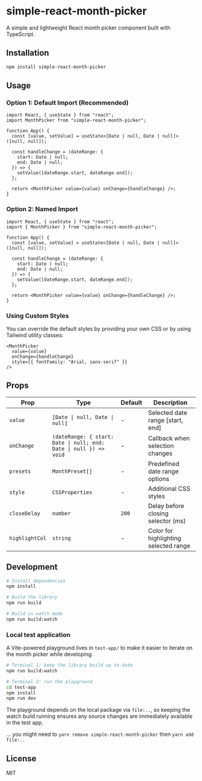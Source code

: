 # simple-react-month-picker

A simple and lightweight React month picker component built with TypeScript.

## Installation

```bash
npm install simple-react-month-picker
```

## Usage

### Option 1: Default Import (Recommended)

```tsx
import React, { useState } from "react";
import MonthPicker from "simple-react-month-picker";

function App() {
  const [value, setValue] = useState<[Date | null, Date | null]>([null, null]);

  const handleChange = (dateRange: {
    start: Date | null;
    end: Date | null;
  }) => {
    setValue([dateRange.start, dateRange.end]);
  };

  return <MonthPicker value={value} onChange={handleChange} />;
}
```

### Option 2: Named Import

```tsx
import React, { useState } from "react";
import { MonthPicker } from "simple-react-month-picker";

function App() {
  const [value, setValue] = useState<[Date | null, Date | null]>([null, null]);

  const handleChange = (dateRange: {
    start: Date | null;
    end: Date | null;
  }) => {
    setValue([dateRange.start, dateRange.end]);
  };

  return <MonthPicker value={value} onChange={handleChange} />;
}
```

### Using Custom Styles

You can override the default styles by providing your own CSS or by using Tailwind utility classes:

```tsx
<MonthPicker
  value={value}
  onChange={handleChange}
  style={{ fontFamily: "Arial, sans-serif" }}
/>
```

## Props

| Prop           | Type                                                              | Default | Description                           |
| -------------- | ----------------------------------------------------------------- | ------- | ------------------------------------- |
| `value`        | `[Date \| null, Date \| null]`                                    | -       | Selected date range [start, end]      |
| `onChange`     | `(dateRange: { start: Date \| null; end: Date \| null }) => void` | -       | Callback when selection changes       |
| `presets`      | `MonthPreset[]`                                                   | -       | Predefined date range options         |
| `style`        | `CSSProperties`                                                   | -       | Additional CSS styles                 |
| `closeDelay`   | `number`                                                          | `200`   | Delay before closing selector (ms)    |
| `highlightCol` | `string`                                                          | -       | Color for highlighting selected range |

## Development

```bash
# Install dependencies
npm install

# Build the library
npm run build

# Build in watch mode
npm run build:watch
```

### Local test application

A Vite-powered playground lives in `test-app/` to make it easier to iterate on the
month picker while developing.

```bash
# Terminal 1: keep the library build up to date
npm run build:watch

# Terminal 2: run the playground
cd test-app
npm install
npm run dev
```

The playground depends on the local package via `file:..`, so keeping the watch
build running ensures any source changes are immediately available in the test
app.


... you might need to `yarn remove simple-react-month-picker` then `yarn add file:..`

## License

MIT
